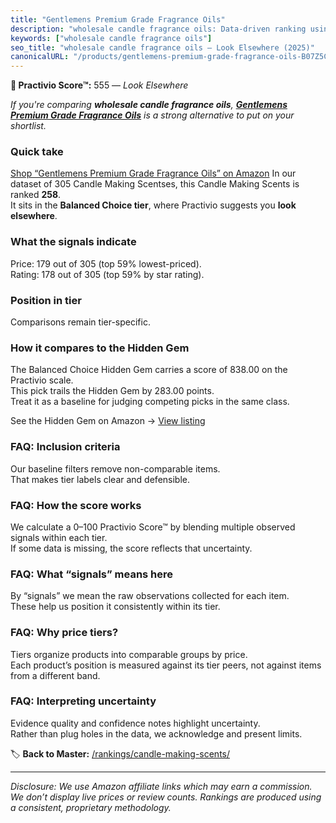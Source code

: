 ```yaml
---
title: "Gentlemens Premium Grade Fragrance Oils"
description: "wholesale candle fragrance oils: Data-driven ranking using the Practivio Score™. Positioned by quality, value, demand, findability, momentum."
keywords: ["wholesale candle fragrance oils"]
seo_title: "wholesale candle fragrance oils — Look Elsewhere (2025)"
canonicalURL: "/products/gentlemens-premium-grade-fragrance-oils-B07Z5C4W8K/"
---
```


**🚫 Practivio Score™:** 555 — _Look Elsewhere_


*If you're comparing **wholesale candle fragrance oils**, **[Gentlemens Premium Grade Fragrance Oils](https://www.amazon.com/dp/B07Z5C4W8K?tag=practivio-20)** is a strong alternative to put on your shortlist.*
### Quick take
[Shop “Gentlemens Premium Grade Fragrance Oils” on Amazon](https://www.amazon.com/dp/B07Z5C4W8K?tag=practivio-20)
In our dataset of 305 Candle Making Scentses, this Candle Making Scents is ranked **258**.  
It sits in the **Balanced Choice tier**, where Practivio suggests you **look elsewhere**.

### What the signals indicate
Price: 179 out of 305 (top 59% lowest-priced).  
Rating: 178 out of 305 (top 59% by star rating).  

### Position in tier
Comparisons remain tier-specific.

### How it compares to the Hidden Gem
The Balanced Choice Hidden Gem carries a score of 838.00 on the Practivio scale.  
This pick trails the Hidden Gem by 283.00 points.  
Treat it as a baseline for judging competing picks in the same class.  

See the Hidden Gem on Amazon → [View listing](https://www.amazon.com/dp/B08XJQ3KF1?tag=practivio-20)

### FAQ: Inclusion criteria
Our baseline filters remove non-comparable items.  
That makes tier labels clear and defensible.

### FAQ: How the score works
We calculate a 0–100 Practivio Score™ by blending multiple observed signals within each tier.  
If some data is missing, the score reflects that uncertainty.

### FAQ: What “signals” means here
By “signals” we mean the raw observations collected for each item.  
These help us position it consistently within its tier.

### FAQ: Why price tiers?
Tiers organize products into comparable groups by price.  
Each product’s position is measured against its tier peers, not against items from a different band.

### FAQ: Interpreting uncertainty
Evidence quality and confidence notes highlight uncertainty.  
Rather than plug holes in the data, we acknowledge and present limits.


🏷️ **Back to Master:** [/rankings/candle-making-scents/](/rankings/candle-making-scents/)

---
_Disclosure: We use Amazon affiliate links which may earn a commission. We don’t display live prices or review counts. Rankings are produced using a consistent, proprietary methodology._
